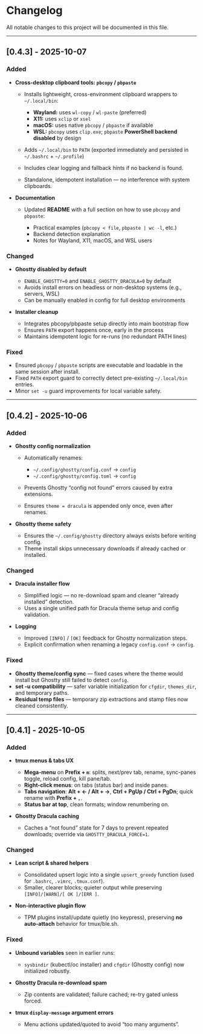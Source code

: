 # Changelog

All notable changes to this project will be documented in this file.

---

## [0.4.3] - 2025-10-07

### Added

* **Cross-desktop clipboard tools: `pbcopy` / `pbpaste`**

  * Installs lightweight, cross-environment clipboard wrappers to `~/.local/bin`:

    * **Wayland:** uses `wl-copy` / `wl-paste` (preferred)
    * **X11:** uses `xclip` or `xsel`
    * **macOS:** uses native `pbcopy` / `pbpaste` if available
    * **WSL:** `pbcopy` uses `clip.exe`; `pbpaste` **PowerShell backend disabled** by design
  * Adds `~/.local/bin` to `PATH` (exported immediately and persisted in `~/.bashrc` + `~/.profile`)
  * Includes clear logging and fallback hints if no backend is found.
  * Standalone, idempotent installation — no interference with system clipboards.

* **Documentation**

  * Updated **README** with a full section on how to use `pbcopy` and `pbpaste`:

    * Practical examples (`pbcopy < file`, `pbpaste | wc -l`, etc.)
    * Backend detection explanation
    * Notes for Wayland, X11, macOS, and WSL users

### Changed

* **Ghostty disabled by default**

  * `ENABLE_GHOSTTY=0` and `ENABLE_GHOSTTY_DRACULA=0` by default
  * Avoids install errors on headless or non-desktop systems (e.g., servers, WSL)
  * Can be manually enabled in config for full desktop environments

* **Installer cleanup**

  * Integrates pbcopy/pbpaste setup directly into main bootstrap flow
  * Ensures `PATH` export happens once, early in the process
  * Maintains idempotent logic for re-runs (no redundant PATH lines)

### Fixed

* Ensured `pbcopy` / `pbpaste` scripts are executable and loadable in the same session after install.
* Fixed `PATH` export guard to correctly detect pre-existing `~/.local/bin` entries.
* Minor `set -u` guard improvements for local variable safety.

---

## [0.4.2] - 2025-10-06

### Added

* **Ghostty config normalization**

  * Automatically renames:

    * `~/.config/ghostty/config.conf` → `config`
    * `~/.config/ghostty/config.toml` → `config`
  * Prevents Ghostty “config not found” errors caused by extra extensions.
  * Ensures `theme = dracula` is appended only once, even after renames.

* **Ghostty theme safety**

  * Ensures the `~/.config/ghostty` directory always exists before writing config.
  * Theme install skips unnecessary downloads if already cached or installed.

### Changed

* **Dracula installer flow**

  * Simplified logic — no re-download spam and cleaner “already installed” detection.
  * Uses a single unified path for Dracula theme setup and config validation.

* **Logging**

  * Improved `[INFO]` / `[OK]` feedback for Ghostty normalization steps.
  * Explicit confirmation when renaming a legacy `config.conf` → `config`.

### Fixed

* **Ghostty theme/config sync** — fixed cases where the theme would install but Ghostty still failed to detect `config`.
* **set -u compatibility** — safer variable initialization for `cfgdir`, `themes_dir`, and temporary paths.
* **Residual temp files** — temporary zip extractions and stamp files now cleaned consistently.

---

## [0.4.1] - 2025-10-05

### Added

* **tmux menus & tabs UX**

  * **Mega-menu** on **Prefix + `m`**: splits, next/prev tab, rename, sync-panes toggle, reload config, kill pane/tab.
  * **Right-click menus**: on tabs (status bar) and inside panes.
  * **Tabs navigation**: **Alt + ← / Alt + →**, **Ctrl + PgUp / Ctrl + PgDn**; quick rename with **Prefix + `,`**.
  * **Status bar at top**, clean formats; window renumbering on.

* **Ghostty Dracula caching**

  * Caches a “not found” state for 7 days to prevent repeated downloads; override via `GHOSTTY_DRACULA_FORCE=1`.

### Changed

* **Lean script & shared helpers**

  * Consolidated upsert logic into a single `upsert_greedy` function (used for `.bashrc`, `.vimrc`, `.tmux.conf`).
  * Smaller, clearer blocks; quieter output while preserving `[INFO]/[WARN]/[ OK ]/[ERR ]`.

* **Non-interactive plugin flow**

  * TPM plugins install/update quietly (no keypress), preserving **no auto-attach** behavior for tmux/ble.sh.

### Fixed

* **Unbound variables** seen in earlier runs:

  * `sysbindir` (kubectl/oc installer) and `cfgdir` (Ghostty config) now initialized robustly.

* **Ghostty Dracula re-download spam**

  * Zip contents are validated; failure cached; re-try gated unless forced.

* **tmux `display-message` argument errors**

  * Menu actions updated/quoted to avoid “too many arguments”.
